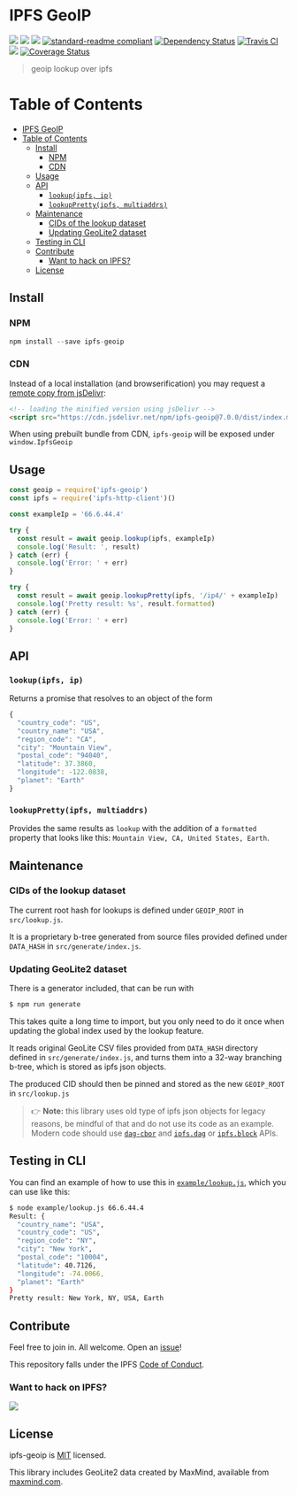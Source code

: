 # IPFS GeoIP

[![](https://img.shields.io/badge/made%20by-Protocol%20Labs-blue.svg?style=flat-square)](http://ipn.io)
[![](https://img.shields.io/badge/project-IPFS-blue.svg?style=flat-square)](http://ipfs.io/)
[![](https://img.shields.io/badge/freenode-%23ipfs-blue.svg?style=flat-square)](http://webchat.freenode.net/?channels=%23ipfs)
[![standard-readme compliant](https://img.shields.io/badge/standard--readme-OK-green.svg?style=flat-square)](https://github.com/RichardLitt/standard-readme)
[![Dependency Status](https://david-dm.org/ipfs/ipfs-geoip.svg?style=flat-square)](https://david-dm.org/ipfs/ipfs-geoip)
[![Travis CI](https://img.shields.io/travis/ipfs-shipyard/ipfs-geoip/master.svg?style=flat-square)](https://travis-ci.org/ipfs-shipyard/ipfs-geoip)
[![](https://data.jsdelivr.com/v1/package/npm/ipfs-geoip/badge)](https://www.jsdelivr.com/package/npm/ipfs-geoip)
[![Coverage Status](https://coveralls.io/repos/github/ipfs/ipfs-geoip/badge.svg?branch=master)](https://coveralls.io/github/ipfs/ipfs-geoip?branch=master)

> geoip lookup over ipfs


# Table of Contents

- [IPFS GeoIP](#ipfs-geoip)
- [Table of Contents](#table-of-contents)
  - [Install](#install)
    - [NPM](#npm)
    - [CDN](#cdn)
  - [Usage](#usage)
  - [API](#api)
    - [`lookup(ipfs, ip)`](#lookupipfs-ip)
    - [`lookupPretty(ipfs, multiaddrs)`](#lookupprettyipfs-multiaddrs)
  - [Maintenance](#maintenance)
    - [CIDs of the lookup dataset](#cids-of-the-lookup-dataset)
    - [Updating GeoLite2 dataset](#updating-geolite2-dataset)
  - [Testing in CLI](#testing-in-cli)
  - [Contribute](#contribute)
    - [Want to hack on IPFS?](#want-to-hack-on-ipfs)
  - [License](#license)

## Install

### NPM


```js
npm install --save ipfs-geoip
```

### CDN

Instead of a local installation (and browserification) you may request a [remote copy from jsDelivr](https://www.jsdelivr.com/package/npm/ipfs-geoip):

```html
<!-- loading the minified version using jsDelivr -->
<script src="https://cdn.jsdelivr.net/npm/ipfs-geoip@7.0.0/dist/index.min.js"></script>
```

When using prebuilt bundle from CDN, `ipfs-geoip` will be exposed under `window.IpfsGeoip`


## Usage

```js
const geoip = require('ipfs-geoip')
const ipfs = require('ipfs-http-client')()

const exampleIp = '66.6.44.4'

try {
  const result = await geoip.lookup(ipfs, exampleIp)
  console.log('Result: ', result)
} catch (err) {
  console.log('Error: ' + err)
}

try {
  const result = await geoip.lookupPretty(ipfs, '/ip4/' + exampleIp)
  console.log('Pretty result: %s', result.formatted)
} catch (err) {
  console.log('Error: ' + err)
}
```

## API

### `lookup(ipfs, ip)`

Returns a promise that resolves to an object of the form

```js
{
  "country_code": "US",
  "country_name": "USA",
  "region_code": "CA",
  "city": "Mountain View",
  "postal_code": "94040",
  "latitude": 37.3860,
  "longitude": -122.0838,
  "planet": "Earth"
}
```

### `lookupPretty(ipfs, multiaddrs)`

Provides the same results as `lookup` with the addition of
a `formatted` property that looks like this: `Mountain View, CA, United States, Earth`.

## Maintenance

### CIDs of the lookup dataset

The current root hash for lookups is defined under `GEOIP_ROOT` in `src/lookup.js`.

It is a proprietary b-tree generated from source files provided defined under `DATA_HASH` in `src/generate/index.js`.

### Updating GeoLite2 dataset

There is a generator included, that can be run with

```bash
$ npm run generate
```

This takes quite a long time to import, but you only need to do it once when updating the global index used by the lookup feature.

It reads original GeoLite CSV files provided from `DATA_HASH` directory defined
in `src/generate/index.js`, and turns them into a 32-way branching b-tree,
which is stored as ipfs json objects.

The produced CID should then be pinned and stored as the new `GEOIP_ROOT` in
`src/lookup.js`

> 👉  **Note:** this library uses old type of ipfs json objects for legacy reasons,
be mindful of that and do not use its code as an example.  Modern code should
use [`dag-cbor`](https://github.com/ipld/specs/blob/master/block-layer/codecs/dag-cbor.md)
and [`ipfs.dag`](https://github.com/ipfs/js-ipfs/blob/master/docs/core-api/DAG.md) or [`ipfs.block`](https://github.com/ipfs/js-ipfs/blob/master/docs/core-api/BLOCK.md) APIs.


## Testing in CLI

You can find an example of how to use this in [`example/lookup.js`](example/lookup.js), which you can use like this:

```bash
$ node example/lookup.js 66.6.44.4
Result: {
  "country_name": "USA",
  "country_code": "US",
  "region_code": "NY",
  "city": "New York",
  "postal_code": "10004",
  "latitude": 40.7126,
  "longitude": -74.0066,
  "planet": "Earth"
}
Pretty result: New York, NY, USA, Earth
```


## Contribute

Feel free to join in. All welcome. Open an [issue](https://github.com/ipfs/ipfs-geoip/issues)!

This repository falls under the IPFS [Code of Conduct](https://github.com/ipfs/community/blob/master/code-of-conduct.md).

### Want to hack on IPFS?

[![](https://cdn.rawgit.com/jbenet/contribute-ipfs-gif/master/img/contribute.gif)](https://github.com/ipfs/community/blob/master/CONTRIBUTING.md)

## License

ipfs-geoip is [MIT](LICENSE) licensed.

This library includes GeoLite2 data created by MaxMind, available from [maxmind.com](http://www.maxmind.com).
